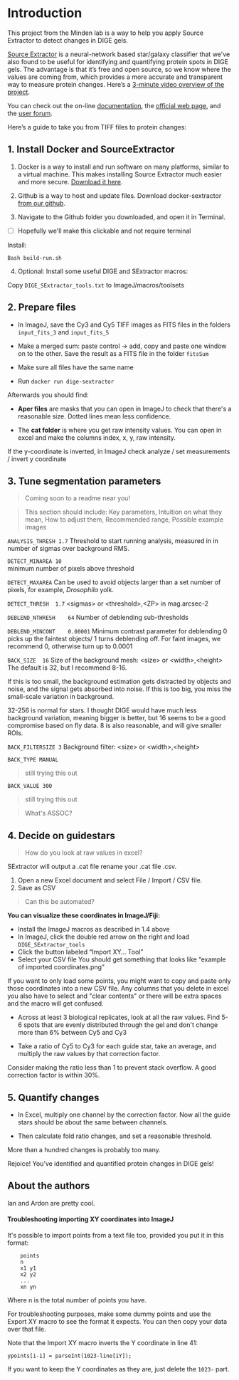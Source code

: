 # Introduction
This project from the Minden lab is a way to help you apply Source Extractor to detect changes in DIGE gels.

[Source Extractor][1] is a neural-network based star/galaxy classifier that we've also found to be useful for identifying and quantifying protein spots in DIGE gels. The advantage is that it’s free and open source, so we know where the values are coming from, which provides a more accurate and transparent way to measure protein changes. Here’s a [3-minute video overview of the project][2].

You can check out the on-line [documentation][3], the [official web page][4], and the [user forum][5].

Here’s a guide to take you from TIFF files to protein changes:

## 1. Install Docker and SourceExtractor
1. Docker is a way to install and run software on many platforms, similar to a virtual machine. This makes installing Source Extractor much easier and more secure. [Download it here][6].

2. Github is a way to host and update files. Download docker-sextractor [from our github][7].

3. Navigate to the Github folder you downloaded, and open it in Terminal.
- [ ]  Hopefully we'll make this clickable and not require terminal

Install:

`Bash build-run.sh`

4. Optional: Install some useful DIGE and SExtractor macros:

Copy `DIGE_SExtractor_tools.txt` to ImageJ/macros/toolsets

## 2. Prepare files
- In ImageJ, save the Cy3 and Cy5 TIFF images as FITS files in the folders `input_fits_3` and `input_fits_5`
- Make a merged sum: paste control → add, copy and paste one window on to the other. Save the result as a FITS file in the folder `fitsSum`
- Make sure all files have the same name

- Run `docker run dige-sextractor`

Afterwards you should find:
- **Aper files** are masks that you can open in ImageJ to check that there's a reasonable size. Dotted lines mean less confidence.

- The **cat folder** is where you get raw intensity values. You can open in excel and make the columns index, x, y, raw intensity.

If the y-coordinate is inverted, in ImageJ check analyze / set measurements / invert y coordinate

## 3. Tune segmentation parameters

> Coming soon to a readme near you!

> This section should include:
> Key parameters,
> Intuition on what they mean,
> How to adjust them,
> Recommended range,
> Possible example images

`ANALYSIS_THRESH 1.7`
Threshold to start running analysis, measured in in number of sigmas over background RMS.

`DETECT_MINAREA 10`		
minimum number of pixels above threshold

`DETECT_MAXAREA`
Can be used to avoid objects larger than a set number of pixels, for example, _Drosophila_ yolk.

`DETECT_THRESH	1.7`
\<sigmas\> or \<threshold\>,\<ZP\> in mag.arcsec-2

`DEBLEND_NTHRESH	64`
Number of deblending sub-thresholds

`DEBLEND_MINCONT	0.00001`
Minimum contrast parameter for deblending
0 picks up the faintest objects/ 1 turns deblending off. For faint images, we recommend 0, otherwise turn up to 0.0001

`BACK_SIZE	16`
Size of the background mesh: \<size\> or \<width\>,\<height\>
The default is 32, but I recommend 8-16.

If this is too small, the background estimation gets distracted by objects and noise, and the signal gets absorbed into noise.
If this is too big, you miss the small-scale variation in background.

32-256 is normal for stars. I thought DIGE would have much less background variation, meaning bigger is better, but 16 seems to be a good compromise based on fly data. 8 is also reasonable, and will give smaller ROIs.

`BACK_FILTERSIZE 3`
Background filter: \<size\> or \<width\>,\<height\>

`BACK_TYPE MANUAL `
> still trying this out

`BACK_VALUE 300`
> still trying this out

> What's ASSOC?

## 4. Decide on guidestars

> How do you look at raw values in excel?

SExtractor will output a .cat file
rename your .cat file .csv.
1. Open a new Excel document and select File / Import / CSV file.
2. Save as CSV
>Can this be automated?

**You can visualize these coordinates in ImageJ/Fiji:**
- Install the ImageJ macros as described in 1.4 above
- In ImageJ, click the double red arrow on the right and load `DIGE_SExtractor_tools`
- Click the button labeled “Import XY… Tool”
- Select your CSV file
You should get something that looks like “example of imported coordinates.png”

If you want to only load some points, you might want to copy and paste only those coordinates into a new CSV file. Any columns that you delete in excel you also have to select and "clear contents" or there will be extra spaces and the macro will get confused.

- Across at least 3 biological replicates, look at all the raw values. Find 5-6 spots that are evenly distributed through the gel and don't change more than 6% between Cy5 and Cy3

- Take a ratio of Cy5 to Cy3 for each guide star, take an average, and multiply the raw values by that correction factor.

Consider making the ratio less than 1 to prevent stack overflow. A good correction factor is within 30%.

## 5. Quantify changes
- In Excel, multiply one channel by the correction factor. Now all the guide stars should be about the same between channels.

- Then calculate fold ratio changes, and set a reasonable threshold.

More than a hundred changes is probably too many.

Rejoice! You’ve identified and quantified protein changes in DIGE gels!

## About the authors
Ian and Ardon are pretty cool.

#### Troubleshooting importing XY coordinates into ImageJ
It's possible to import points from a text file too, provided you put it in this format:
```
	points
	n
	x1 y1
	x2 y2
	...
	xn yn
```
Where n is the total number of points you have.

For troubleshooting purposes, make some dummy points and use the Export XY macro to see the format it expects. You can then copy your data over that file.

Note that the Import XY macro inverts the Y coordinate in line 41:

`ypoints[i-1] = parseInt(1023-line[iY]);`

If you want to keep the Y coordinates as they are, just delete the `1023-` part.

[1]:	http://astromatic.net/software/sextractor
[2]:	https://www.youtube.com/watch?v=ZZwJOo-vCFU
[3]:	http://sextractor.readthedocs.org
[4]:	http://astromatic.net/software/sextractor
[5]:	http://astromatic.net/forum/forumdisplay.php?fid=4
[6]:	[https://www.docker.com/community-edition]
[7]:	[https://github.com/peptidoglycanthrope/docker-sextractor]
